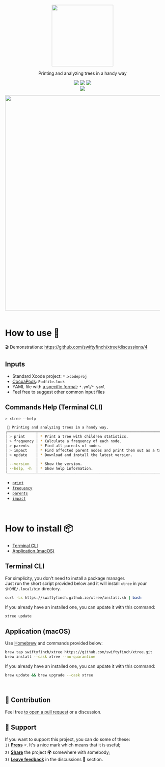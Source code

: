 <div align="center">
  <br />
  <picture>
    <source media="(prefers-color-scheme: dark)" srcset="https://github.com/swiftyfinch/xtree/assets/64660122/f05e9f11-8876-49bd-90b4-ab8c89ead850" width=200>
    <source media="(prefers-color-scheme: light)" srcset="https://github.com/swiftyfinch/xtree/assets/64660122/972080ab-e35d-47d9-816d-264aff4770dd" width=200>
    <img src="https://user-images.githubusercontent.com/25423296/163456779-a8556205-d0a5-45e2-ac17-42d089e3c3f8.png">
  </picture>
  <p>Printing and analyzing trees in a handy way</p>
  <p align="center">
    <a href="https://swiftpackageindex.com/swiftyfinch/xtree"><img src="https://img.shields.io/endpoint?url=https%3A%2F%2Fswiftpackageindex.com%2Fapi%2Fpackages%2Fswiftyfinch%2Fxtree%2Fbadge%3Ftype%3Dplatforms" /></a>
    <a href="https://swiftpackageindex.com/swiftyfinch/xtree"><img src="https://img.shields.io/endpoint?url=https%3A%2F%2Fswiftpackageindex.com%2Fapi%2Fpackages%2Fswiftyfinch%2Fxtree%2Fbadge%3Ftype%3Dswift-versions" /></a>
    <img src="https://komarev.com/ghpvc/?username=swiftyfinch-xtree&label=Views&format=true&base=0" />
    <br />
    <img src="https://img.shields.io/badge/Press_★_to_pay_respects-fff?logo=github&logoColor=black" />
  </p>
  
  <img src="https://github.com/swiftyfinch/xtree/assets/64660122/9c4405b9-e03b-499c-8174-c94e2a5a4981" width=700>
</div>

<br>

# How to use 🌳

🎬 Demonstrations: https://github.com/swiftyfinch/xtree/discussions/4

## Inputs

- Standard Xcode project: `*.xcodeproj`
- [CocoaPods](https://cocoapods.org): `Podfile.lock`
- YAML file with [a specific format](docs/inputs/yaml.md): `*.yml`/`*.yaml`
- Feel free to suggest other common input files

## Commands Help (Terminal CLI)

```sh
> xtree --help

 🌳 Printing and analyzing trees in a handy way.
╭─────────────┬────────────────────────────────────────────────────────────╮
│ > print     │ * Print a tree with children statistics.                   │
│ > frequency │ * Calculate a frequency of each node.                      │
│ > parents   │ * Find all parents of nodes.                               │
│ > impact    │ * Find affected parent nodes and print them out as a tree. │
│ > update    │ * Download and install the latest version.                 │
│             │                                                            │
│ --version   │ * Show the version.                                        │
│ --help, -h  │ * Show help information.                                   │
╰─────────────┴────────────────────────────────────────────────────────────╯
```
- [`print`](docs/commands-help/print.md)
- [`frequency`](docs/commands-help/frequency.md)
- [`parents`](docs/commands-help/parents.md)
- [`impact`](docs/commands-help/impact.md)

<br>

# How to install 📦

- [Terminal CLI](#terminal-cli)
- [Application (macOS)](#application-macos)

## Terminal CLI

For simplicity, you don't need to install a package manager.\
Just run the short script provided below and it will install `xtree` in your `$HOME/.local/bin` directory.
```sh
curl -Ls https://swiftyfinch.github.io/xtree/install.sh | bash
```

If you already have an installed one, you can update it with this command:
```sh
xtree update
```

## Application (macOS)

Use [Homebrew](https://brew.sh) and commands provided below:
```sh
brew tap swiftyfinch/xtree https://github.com/swiftyfinch/xtree.git
brew install --cask xtree --no-quarantine
```

If you already have an installed one, you can update it with this command:
```sh
brew update && brew upgrade --cask xtree
```

<br>

## 🤝 Contribution

Feel free [to open a pull request](https://github.com/swiftyfinch/xtree/contribute) or a discussion.

## 📮 Support

If you want to support this project, you can do some of these:\
`1)` <ins><b>Press</b></ins> ⭐️. It's a nice mark which means that it is useful;\
`2)` <ins><b>Share</b></ins> the project 🌍 somewhere with somebody;\
`3)` <ins><b>Leave feedback</b></ins> in the discussions 💬 section.
